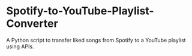 # Spotify-to-YouTube-Playlist-Converter
A Python script to transfer liked songs from Spotify to a YouTube playlist using APIs.
